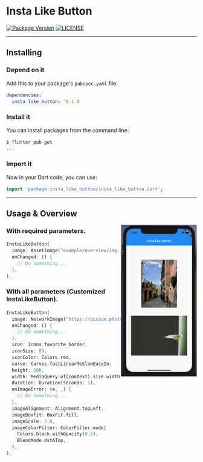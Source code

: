 # Insta Like Button

[![Package Version](https://img.shields.io/pub/v/insta_like_button?color=red)](https://github.com/lomsa-dev/insta_like_button "Published package version")
[![LICENSE](https://img.shields.io/badge/License-MIT-red.svg)](https://github.com/lomsa-dev/http-mock-adapter#License "Project's LICENSE section")

---
## Installing

### Depend on it

Add this to your package's `pubspec.yaml` file:

```yaml
dependencies:
  insta_like_button: ^0.1.0
```

### Install it

You can install packages from the command line:

```sh
$ flutter pub get
...
```
### Import it

Now in your Dart code, you can use:

```dart
import 'package:insta_like_button/insta_like_button.dart';
```
---
## Usage & Overview
<img src="https://raw.githubusercontent.com/theiskaa/insta-like-button/develop/example/overview/overview.gif" align = "right" height = "400px">

### With required parameters.
```dart
InstaLikeButton(
  image: AssetImage("example/overview/img.jpg"),
  onChanged: () {
    // Do something...
  },
),
```

### With all parameters (Customized InstaLikeButton).
```dart
InstaLikeButton(
  image: NetworkImage("https://picsum.photos/200/300"),
  onChanged: () {
    // Do something...
  },
  icon: Icons.favorite_border,
  iconSize: 80,
  iconColor: Colors.red,
  curve: Curves.fastLinearToSlowEaseIn,
  height: 200,
  width: MediaQuery.of(context).size.width - 20,
  duration: Duration(seconds: 1),
  onImageError: (e, _) {
    // Do something...
  },
  imageAlignment: Alignment.topLeft,
  imageBoxfit: BoxFit.fill,
  imageScale: 2.0,
  imageColorFilter: ColorFilter.mode(
    Colors.black.withOpacity(0.5),
    BlendMode.dstATop,
  ),
),
